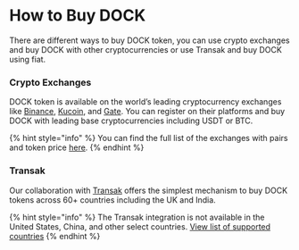 # How to Buy DOCK

There are different ways to buy DOCK token, you can use crypto exchanges and buy DOCK with other cryptocurrencies or use Transak and buy DOCK using fiat.

### Crypto Exchanges&#x20;

DOCK token is available on the world’s leading cryptocurrency exchanges like [Binance](https://www.binance.com/en/trade/DOCK\_USDT?ref=H31B921U), [Kucoin](https://trade.kucoin.com/DOCK-BTC), and [Gate](https://www.gate.io/trade/DOCK\_USDT). You can register on their platforms and buy DOCK with leading base cryptocurrencies including USDT or  BTC.

{% hint style="info" %}
You can find the full list of the exchanges with pairs and token price [here](https://coinmarketcap.com/currencies/dock/#Markets).&#x20;
{% endhint %}

### Transak

Our collaboration with [Transak](https://global.transak.com/) offers the simplest mechanism to buy DOCK tokens across 60+ countries including the UK and India.&#x20;

{% hint style="info" %}
The Transak integration is not available in the United States, China, and other select countries. [View list of supported countries](https://docs.transak.com/docs/fiat-currency-country-payment-method-coverage-plus-fees-and-limits)
{% endhint %}
